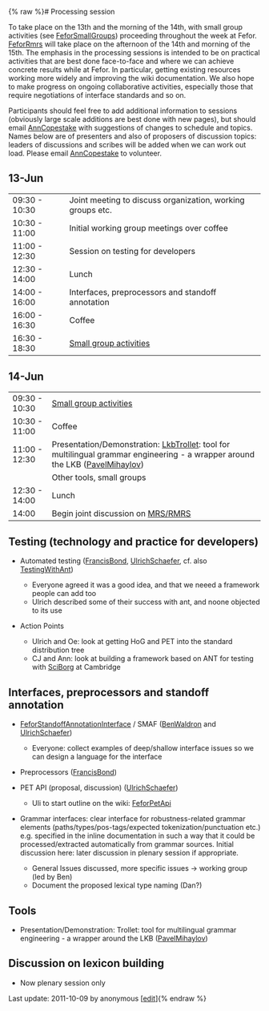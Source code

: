 {% raw %}# Processing session

To take place on the 13th and the morning of the 14th, with small group
activities (see [FeforSmallGroups](https://blog.inductorsoftware.com/docsproto/home/FeforSmallGroups)) proceeding
throughout the week at Fefor. [FeforRmrs](../FeforRmrs) will take place on
the afternoon of the 14th and morning of the 15th. The emphasis in the
processing sessions is intended to be on practical activities that are
best done face-to-face and where we can achieve concrete results while
at Fefor. In particular, getting existing resources working more widely
and improving the wiki documentation. We also hope to make progress on
ongoing collaborative activities, especially those that require
negotiations of interface standards and so on.

Participants should feel free to add additional information to sessions
(obviously large scale additions are best done with new pages), but
should email [AnnCopestake](https://blog.inductorsoftware.com/docsproto/tools/AnnCopestake) with suggestions of changes to
schedule and topics. Names below are of presenters and also of proposers
of discussion topics: leaders of discussions and scribes will be added
when we can work out load. Please email [AnnCopestake](https://blog.inductorsoftware.com/docsproto/tools/AnnCopestake) to
volunteer.

## 13-Jun

|               |                                                            |
|---------------|------------------------------------------------------------|
| 09:30 - 10:30 | Joint meeting to discuss organization, working groups etc. |
| 10:30 - 11:00 | Initial working group meetings over coffee                 |
| 11:00 - 12:30 | Session on testing for developers                          |
| 12:30 - 14:00 | Lunch                                                      |
| 14:00 - 16:00 | Interfaces, preprocessors and standoff annotation          |
| 16:00 - 16:30 | Coffee                                                     |
| 16:30 - 18:30 | [Small group activities](https://blog.inductorsoftware.com/docsproto/home/FeforSmallGroups)                 |

## 14-Jun

|               |                                                                                                                                                             |
|---------------|-------------------------------------------------------------------------------------------------------------------------------------------------------------|
| 09:30 - 10:30 | [Small group activities](https://blog.inductorsoftware.com/docsproto/home/FeforSmallGroups)                                                                                                                  |
| 10:30 - 11:00 | Coffee                                                                                                                                                      |
| 11:00 - 12:30 | Presentation/Demonstration: [LkbTrollet](https://blog.inductorsoftware.com/docsproto/tools/LkbTrollet): tool for multilingual grammar engineering - a wrapper around the LKB ([PavelMihaylov](https://blog.inductorsoftware.com/docsproto/tools/PavelMihaylov)) |
|               | Other tools, small groups                                                                                                                                   |
| 12:30 - 14:00 | Lunch                                                                                                                                                       |
| 14:00         | Begin joint discussion on [MRS/RMRS](../FeforRmrs)                                                                                                             |

## Testing (technology and practice for developers)

- Automated testing ([FrancisBond](https://blog.inductorsoftware.com/docsproto/tools/FrancisBond),
[UlrichSchaefer](https://blog.inductorsoftware.com/docsproto/tools/UlrichSchaefer), cf. also
[TestingWithAnt](https://blog.inductorsoftware.com/docsproto/tools/TestingWithAnt))
  
  - Everyone agreed it was a good idea, and that we neeed a
framework people can add too
  - Ulrich described some of their success with ant, and noone
objected to its use
- Action Points
  - Ulrich and Oe: look at getting HoG and PET into the standard
distribution tree
  - CJ and Ann: look at building a framework based on ANT for
testing with [SciBorg](/SciBorg) at Cambridge

## Interfaces, preprocessors and standoff annotation

- [FeforStandoffAnnotationInterface](https://blog.inductorsoftware.com/docsproto/home/FeforStandoffAnnotationInterface)
/ SMAF ([BenWaldron](https://blog.inductorsoftware.com/docsproto/tools/BenWaldron) and
[UlrichSchaefer](https://blog.inductorsoftware.com/docsproto/tools/UlrichSchaefer))
  
  - Everyone: collect examples of deep/shallow interface issues so
we can design a language for the interface
- Preprocessors ([FrancisBond](https://blog.inductorsoftware.com/docsproto/tools/FrancisBond))
- PET API (proposal, discussion) ([UlrichSchaefer](https://blog.inductorsoftware.com/docsproto/tools/UlrichSchaefer))
  
  - Uli to start outline on the wiki: [FeforPetApi](https://blog.inductorsoftware.com/docsproto/garage/FeforPetApi)
- Grammar interfaces: clear interface for robustness-related grammar
elements (paths/types/pos-tags/expected tokenization/punctuation
etc.) e.g. specified in the inline documentation in such a way that
it could be processed/extracted automatically from grammar sources.
Initial discussion here: later discussion in plenary session if
appropriate.
  - General Issues discussed, more specific issues → working group
(led by Ben)
  - Document the proposed lexical type naming (Dan?)

## Tools

- Presentation/Demonstration: Trollet: tool for multilingual grammar
engineering - a wrapper around the LKB
([PavelMihaylov](https://blog.inductorsoftware.com/docsproto/tools/PavelMihaylov))

## Discussion on lexicon building

- Now plenary session only

Last update: 2011-10-09 by anonymous [[edit](https://github.com/delph-in/docs/wiki/FeforProcessors/_edit)]{% endraw %}
